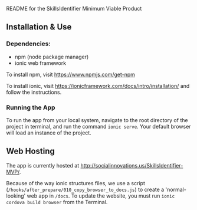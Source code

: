 README for the SkillsIdentifier Minimum Viable Product

## Installation & Use
### Dependencies:
* npm (node package manager)
* ionic web framework

To install npm, visit https://www.npmjs.com/get-npm

To install ionic, visit https://ionicframework.com/docs/intro/installation/ and follow the instructions.

### Running the App
To run the app from your local system, navigate to the root directory of the project in terminal, 
and run the command `ionic serve`. Your default browser will load an instance of the project.

## Web Hosting
The app is currently hosted at http://socialinnovations.us/SkillsIdentifier-MVP/.

Because of the way ionic structures files, we use a script (`/hooks/after_prepare/010_copy_browser_to_docs.js`)
to create a 'normal-looking' web app in `/docs`.
To update the website, you must run `ionic cordova build browser` from the Terminal.